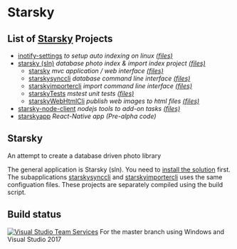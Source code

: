 # Starsky
## List of [Starsky](readme.md) Projects
 * [inotify-settings](inotify-settings/readme.md) _to setup auto indexing on linux [(files)](inotify-settings)_
 * [starsky (sln)](starsky/readme.md) _database photo index & import index project [(files)](starsky)_
   * [starsky](starsky/starsky/readme.md)  _mvc application / web interface [(files)](starsky/starsky)_
   * [starskysynccli](starsky/starskysynccli/readme.md)  _database command line interface [(files)](starsky/starskysynccli)_
   * [starskyimportercli](starsky/starskyimportercli/readme.md)  _import command line interface [(files)](starsky/starskyimportercli)_
   * [starskyTests](starsky/starskyTests/readme.md)  _mstest unit tests [(files)](starsky/starskyTests)_
   * [starskyWebHtmlCli](starsky/starskywebhtmlcli/readme.md)  _publish web images to html files [(files)](starsky/starskywebhtmlcli)_
 * [starsky-node-client](starsky-node-client/readme.md) _nodejs tools to add-on tasks  [(files)](starsky-node-client)_
 * [starskyapp](starskyapp) _React-Native app (Pre-alpha code)_

## Starsky   
An attempt to create a database driven photo library

The general application is Starsky (sln). You need to [install the solution](starsky/readme.md) first. The subapplications
[starskysynccli](starsky/starskysynccli/readme.md)  and [starskyimportercli](starsky/starskyimportercli/readme.md) uses the same configuation files. These projects are separately compiled using the build script.

## Build status

[![Visual Studio Team Services](https://img.shields.io/vso/build/qdraw/7bab52f1-7600-4295-a199-1bb81cc1e4d7/1.png)](https://qdraw.visualstudio.com/7bab52f1-7600-4295-a199-1bb81cc1e4d7/_apis/build/status/1) For the master branch using Windows and Visual Studio 2017
